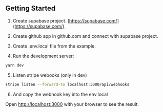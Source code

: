 ## Getting Started

1. Create supabase project. [https://supabase.com/](https://supabase.com/)

2. Create github app in github.com and connect with supabase project.

3. Create .env.local file from the example.

4. Run the development server:

```bash
yarn dev
```

5. Listen stripe webooks (only in dev)
```bash
stripe listen --forward-to localhost:3000/api/webhooks
```
6. And copy the webhook key into the env.local

Open [http://localhost:3000](http://localhost:3000) with your browser to see the result.
